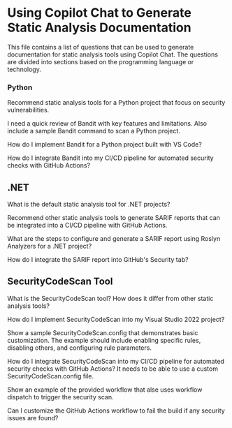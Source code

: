 # Using Copilot Chat to Generate Static Analysis Documentation

This file contains a list of questions that can be used to generate documentation for static analysis tools using Copilot Chat. The questions are divided into sections based on the programming language or technology.

### Python

Recommend static analysis tools for a Python project that focus on security vulnerabilities.

I need a quick review of Bandit with key features and limitations. Also include a sample Bandit command to scan a Python project.

How do I implement Bandit for a Python project built with VS Code?

How do I integrate Bandit into my CI/CD pipeline for automated security checks with GitHub Actions? 

## .NET 

What is the default static analysis tool for .NET projects?

Recommend other static analysis tools to generate SARIF reports that can be integrated into a CI/CD pipeline with GitHub Actions.

What are the steps to configure and generate a SARIF report using Roslyn Analyzers for a .NET project?

How do I integrate the SARIF report into GitHub's Security tab?

## SecurityCodeScan Tool

What is the SecurityCodeScan tool? How does it differ from other static analysis tools?

How do I implement SecurityCodeScan into my Visual Studio 2022 project?

Show a sample SecurityCodeScan.config that demonstrates basic customization. The example should  include enabling specific rules, disabling others, and configuring rule parameters.

How do I integrate SecurityCodeScan into my CI/CD pipeline for automated security checks with GitHub Actions? It needs to be able to use a custom  SecurityCodeScan.config file.

Show an example of the provided workflow that alse uses workflow dispatch to trigger the security scan.

Can I customize the GitHub Actions workflow to fail the build if any security issues are found?



